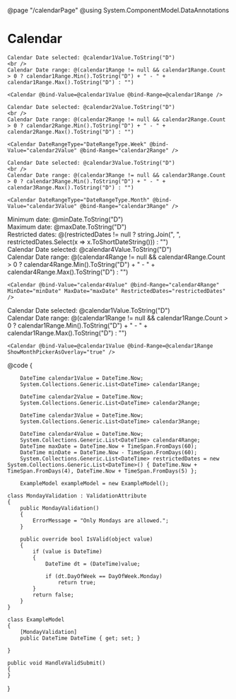 ﻿@page "/calendarPage"
@using System.ComponentModel.DataAnnotations

<h1>Calendar</h1>

<Demo Header="single date range" Key="0" MetadataPath="CalendarPage">

    Calendar Date selected: @calendar1Value.ToString("D")
    <br />
    Calendar Date range: @(calendar1Range != null && calendar1Range.Count > 0 ? calendar1Range.Min().ToString("D") + " - " + calendar1Range.Max().ToString("D") : "")

    <Calendar @bind-Value=@calendar1Value @bind-Range=@calendar1Range />
</Demo>

<Demo Header="Calendar with week range" Key="1" MetadataPath="CalendarPage">

    Calendar Date selected: @calendar2Value.ToString("D")
    <br />
    Calendar Date range: @(calendar2Range != null && calendar2Range.Count > 0 ? calendar2Range.Min().ToString("D") + " - " + calendar2Range.Max().ToString("D") : "")

    <Calendar DateRangeType="DateRangeType.Week" @bind-Value="calendar2Value" @bind-Range="calendar2Range" />
</Demo>

<Demo Header="Calendar with month range" Key="2" MetadataPath="CalendarPage">

    Calendar Date selected: @calendar3Value.ToString("D")
    <br />
    Calendar Date range: @(calendar3Range != null && calendar3Range.Count > 0 ? calendar3Range.Min().ToString("D") + " - " + calendar3Range.Max().ToString("D") : "")

    <Calendar DateRangeType="DateRangeType.Month" @bind-Value="calendar3Value" @bind-Range="calendar3Range" />
</Demo>

<Demo Header="Calendar with minimum, maximum, and restricted dates" Key="3" MetadataPath="CalendarPage">
    Minimum date: @minDate.ToString("D")
    <br />
    Maximum date: @maxDate.ToString("D")
    <br />
    Restricted dates: @(restrictedDates != null ? string.Join(", ", restrictedDates.Select(x => x.ToShortDateString())) : "")
    <br />
    Calendar Date selected: @calendar4Value.ToString("D")
    <br />
    Calendar Date range: @(calendar4Range != null && calendar4Range.Count > 0 ? calendar4Range.Min().ToString("D") + " - " + calendar4Range.Max().ToString("D") : "")

    <Calendar @bind-Value="calendar4Value" @bind-Range="calendar4Range" MinDate="minDate" MaxDate="maxDate" RestrictedDates="restrictedDates" />
</Demo>

<Demo Header="Calendar with just dates, Header click reveals months" Key="4" MetadataPath="CalendarPage">
    Calendar Date selected: @calendar1Value.ToString("D")
    <br />
    Calendar Date range: @(calendar1Range != null && calendar1Range.Count > 0 ? calendar1Range.Min().ToString("D") + " - " + calendar1Range.Max().ToString("D") : "")

    <Calendar @bind-Value=@calendar1Value @bind-Range=@calendar1Range ShowMonthPickerAsOverlay="true" />
</Demo>

<Demo Header="Calendar with Blazor Forms Validation" Key="5" MetadataPath="CalendarPage">
    <EditForm Model=@exampleModel OnValidSubmit=@HandleValidSubmit>
        <DataAnnotationsValidator />
        <FluentUIValidationSummary />
        <Calendar @bind-Value=@exampleModel.DateTime @bind-Range=@calendar1Range ShowMonthPickerAsOverlay="true" />
        <SubmitButton Text="Submit" />
    </EditForm>
</Demo>


@code {

        DateTime calendar1Value = DateTime.Now;
        System.Collections.Generic.List<DateTime> calendar1Range;

        DateTime calendar2Value = DateTime.Now;
        System.Collections.Generic.List<DateTime> calendar2Range;

        DateTime calendar3Value = DateTime.Now;
        System.Collections.Generic.List<DateTime> calendar3Range;

        DateTime calendar4Value = DateTime.Now;
        System.Collections.Generic.List<DateTime> calendar4Range;
        DateTime maxDate = DateTime.Now + TimeSpan.FromDays(60);
        DateTime minDate = DateTime.Now - TimeSpan.FromDays(60);
        System.Collections.Generic.List<DateTime> restrictedDates = new System.Collections.Generic.List<DateTime>() { DateTime.Now + TimeSpan.FromDays(4), DateTime.Now + TimeSpan.FromDays(5) };

        ExampleModel exampleModel = new ExampleModel();

    class MondayValidation : ValidationAttribute
    {
        public MondayValidation()
        {
            ErrorMessage = "Only Mondays are allowed.";
        }

        public override bool IsValid(object value)
        {
            if (value is DateTime)
            {
                DateTime dt = (DateTime)value;
               
                if (dt.DayOfWeek == DayOfWeek.Monday)
                    return true;
            }
            return false;
        }
    }

    class ExampleModel
    {
        [MondayValidation]
        public DateTime DateTime { get; set; }

    }

    public void HandleValidSubmit()
    {
    }
}
